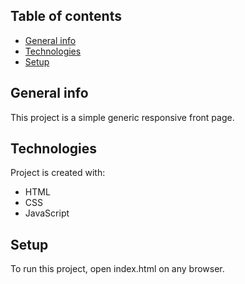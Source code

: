 ## Table of contents
* [General info](#general-info)
* [Technologies](#technologies)
* [Setup](#setup)

## General info
This project is a simple generic responsive front page.
	
## Technologies
Project is created with:
* HTML
* CSS
* JavaScript
	
## Setup
To run this project, open index.html on any browser.